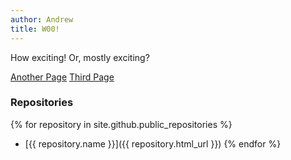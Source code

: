 ```yaml
---
author: Andrew
title: W00!
---
```


How exciting!  Or, mostly exciting?

[Another Page](another-page)
[Third Page](that-page)

### Repositories

{% for repository in site.github.public_repositories %}
  * [{{ repository.name }}]({{ repository.html_url }})
{% endfor %}
